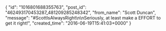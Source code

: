  {
   "id": "1016801688355763",
   "post_id": "462493170453287_481209285248342",
   "from_name": "Scott Duncan",
   "message": "#ScottIsAlwaysRight\n\nSeriously, at least make a EFFORT to get it right!",
   "created_time": "2016-06-19T15:41:03+0000"
 }

